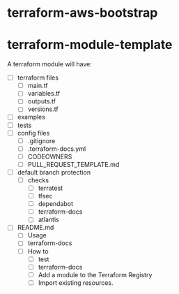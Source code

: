 # terraform-aws-bootstrap


# terraform-module-template
A terraform module will have:

- [ ] terraform files
  - [ ] main.tf
  - [ ] variables.tf
  - [ ] outputs.tf
  - [ ] versions.tf
- [ ] examples
- [ ] tests
- [ ] config files
  - [ ] .gitignore
  - [ ] .terraform-docs.yml
  - [ ] CODEOWNERS
  - [ ] PULL_REQUEST_TEMPLATE.md
- [ ] default branch protection
  - [ ] checks
    - [ ] terratest
    - [ ] tfsec
    - [ ] dependabot
    - [ ] terraform-docs
    - [ ] atlantis
- [ ] README.md
  - [ ] Usage
  - [ ] terraform-docs
  - [ ] How to
    - [ ] test
    - [ ] terraform-docs
    - [ ] Add a module to the Terraform Registry
    - [ ] Import existing resources.